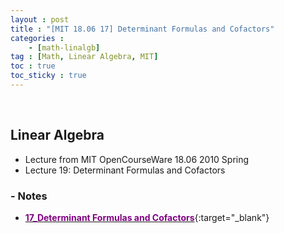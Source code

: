 ```yaml
---
layout : post
title : "[MIT 18.06 17] Determinant Formulas and Cofactors"
categories : 
    - [math-linalgb]
tag : [Math, Linear Algebra, MIT]
toc : true
toc_sticky : true
---
```


<br/>

## Linear Algebra

- Lecture from MIT OpenCourseWare 18.06 2010 Spring
- Lecture 19: Determinant Formulas and Cofactors


### - Notes

- [<span style="color:purple">**17_Determinant Formulas and Cofactors**</span>](https://drive.google.com/file/d/1SGAXdgPJSad_ItajWq-BAUtAtnviiGYD/view?usp=share_link){:target="_blank"}